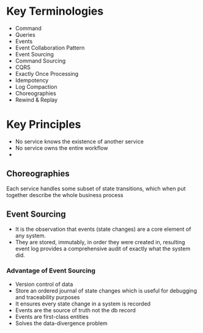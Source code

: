 # Key Terminologies
- Command
- Queries
- Events
- Event Collaboration Pattern
- Event Sourcing
- Command Sourcing
- CQRS
- Exactly Once Processing
- Idempotency
- Log Compaction
- Choreographies
- Rewind & Replay

# Key Principles
- No service knows the existence of another service
- No service owns the entire workflow
- 

## Choreographies
Each service handles some subset of state transitions, which when put together describe the whole business process

## Event Sourcing
- It is the observation that events (state changes) are a core element of any system.
- They are stored, immutably, in order they were created in, resulting event log provides a comprehensive audit of exactly what the system did.

### Advantage of Event Sourcing
- Version control of data
- Store an ordered journal of state changes which is useful for debugging and traceability purposes
- It ensures every state change in a system is recorded
- Events are the source of truth not the db record
- Events are first-class entities
- Solves the data-divergence problem